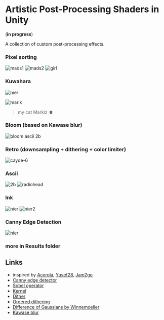 ﻿# Artistic Post-Processing Shaders in Unity

(**in progress**)

A collection of custom post-processing effects.

### Pixel sorting
![mads1](Results/pixelsorting_dithering_mads.png)
![mads2](Results/ascii_pixelsorting_mads.png)
![girl](Results/pixelsort_gradientmap_girl.png)

### Kuwahara
![nier](Results/kuwahara_nier.png)

![marik](Results/kuwahara__Marik.png)
> my cat Markiz ⬆️

### Bloom (based on Kawase blur)
![bloom ascii 2b](Results/bloom_ascii_2b.png)

### Retro (downsampling + dithering + color limiter)
![cayde-6](Results/retro_cayde6.png)

### Ascii
![2b](Results/ascii_2b.png)
![radiohead](Results/ascii_radiohead.png)

### Ink
![nier](Results/ink_nier.png)
![nier2](Results/ink_nier2.png)

### Canny Edge Detection
![nier](Results/ed_nier.png)

### more in Results folder

## Links
- inspired by [Acerola](https://www.youtube.com/@Acerola_t), [Yusef28](https://www.youtube.com/@Yusef28), [Jam2go](https://www.youtube.com/@Jam2go/videos)
- [Canny edge detector](https://en.wikipedia.org/wiki/Canny_edge_detector)
- [Sobel operator](https://en.wikipedia.org/wiki/Sobel_operator)
- [Kernel](https://en.wikipedia.org/wiki/Kernel_(image_processing))
- [Dither](https://en.wikipedia.org/wiki/Dither)
- [Ordered dithering](https://en.wikipedia.org/wiki/Ordered_dithering)
- [Difference of Gaussians by Winnemoeller](https://users.cs.northwestern.edu/~sco590/winnemoeller-cag2012.pdf)
- [Kawase blur](https://github.com/tomc128/urp-kawase-blur)
